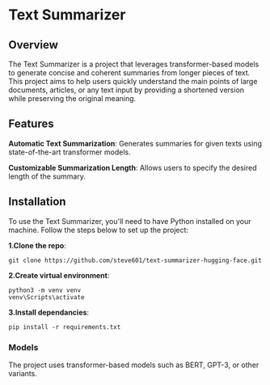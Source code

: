 # Text Summarizer

## Overview

The Text Summarizer is a project that leverages transformer-based models to generate concise and coherent summaries from longer pieces of text. This project aims to help users quickly understand the main points of large documents, articles, or any text input by providing a shortened version while preserving the original meaning.

## Features

**Automatic Text Summarization**: Generates summaries for given texts using state-of-the-art transformer models.

**Customizable Summarization Length**: Allows users to specify the desired length of the summary.

## Installation

To use the Text Summarizer, you'll need to have Python installed on your machine. Follow the steps below to set up the project:

**1.Clone the repo**:
```
git clone https://github.com/steve601/text-summarizer-hugging-face.git

```
**2.Create virtual environment**:
```
python3 -m venv venv
venv\Scripts\activate

```

**3.Install dependancies**:
```
pip install -r requirements.txt

```
### Models

The project uses transformer-based models such as BERT, GPT-3, or other variants.
